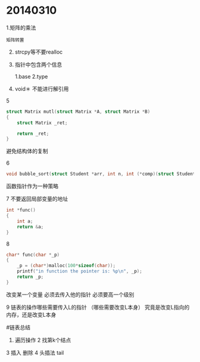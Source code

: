# 20140310

1.矩阵的乘法  

    矩阵转置

2. strcpy等不要realloc 

3. 指针中包含两个信息 
    
    1.base
    2.type  

4. void＊ 不能进行解引用

5
```C
struct Matrix mutl(struct Matrix *A, struct Matrix *B)
{
	struct Matrix _ret;

	return _ret;
}

```

避免结构体的复制


6 
```C
void bubble_sort(struct Student *arr, int n, int (*comp)(struct Student *, struct Student *))
```
函数指针作为一种策略

7
不要返回局部变量的地址

```C
int *func()
{
	int a;
	return &a;
}

```



8 
```C
char* func(char *_p)
{
	_p = (char*)malloc(100*sizeof(char));
	printf("in function the pointer is: %p\n", _p);
	return _p;
}

```

改变某一个变量 必须去传入他的指针 必须要高一个级别

9 链表的操作哪些需要传入L的指针 （哪些需要改变L本身）
究竟是改变L指向的内存，还是改变L本身



#链表总结

1. 遍历操作 
2 找第k个结点  

3 插入 删除 
4 头插法  tail 


